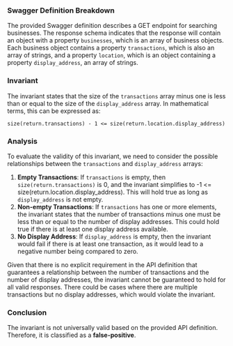 ### Swagger Definition Breakdown
The provided Swagger definition describes a GET endpoint for searching businesses. The response schema indicates that the response will contain an object with a property `businesses`, which is an array of business objects. Each business object contains a property `transactions`, which is also an array of strings, and a property `location`, which is an object containing a property `display_address`, an array of strings.

### Invariant
The invariant states that the size of the `transactions` array minus one is less than or equal to the size of the `display_address` array. In mathematical terms, this can be expressed as:

    size(return.transactions) - 1 <= size(return.location.display_address)

### Analysis
To evaluate the validity of this invariant, we need to consider the possible relationships between the `transactions` and `display_address` arrays:
1. **Empty Transactions**: If `transactions` is empty, then `size(return.transactions)` is 0, and the invariant simplifies to -1 <= size(return.location.display_address). This will hold true as long as `display_address` is not empty.
2. **Non-empty Transactions**: If `transactions` has one or more elements, the invariant states that the number of transactions minus one must be less than or equal to the number of display addresses. This could hold true if there is at least one display address available.
3. **No Display Address**: If `display_address` is empty, then the invariant would fail if there is at least one transaction, as it would lead to a negative number being compared to zero.

Given that there is no explicit requirement in the API definition that guarantees a relationship between the number of transactions and the number of display addresses, the invariant cannot be guaranteed to hold for all valid responses. There could be cases where there are multiple transactions but no display addresses, which would violate the invariant.

### Conclusion
The invariant is not universally valid based on the provided API definition. Therefore, it is classified as a **false-positive**.
